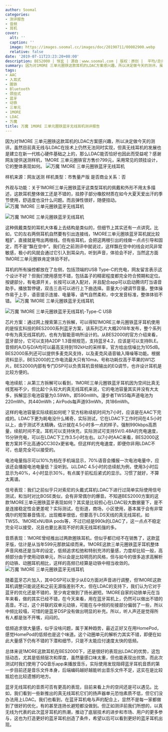 ```yaml
---
author: Soomal
categories:
- 测评报告
- 音频
- 耳机
cover:
  alt: ''
  caption: ''
  image: https://images.soomal.cc/images/doc/20190711/00082900.webp
  relative: false
date: '2019-07-11T23:23:20+08:00'
description: BES2000 | 恒玄 | 源自：www.soomal.com | 版权：原创 |  平均/总评分：10.00/70
summary: 因为对1MORE 三单元圈铁这款耳机的LDAC方案感兴趣，所以决定做今天的测评。虽然目前真无线与LDAC在技术上仍然无法同时实现，但真无线耳机的发展也是建立在新一代核心硬件基础之上的，那么LDAC能否恰好也因此而受益呢？
tags:
- AAC
- 入耳式
- 圈铁
- Bluetooth
- 颈挂式
- 蓝牙
- 动铁
- 三单元
- 1MORE
- LDAC
- 万魔
title: 万魔 1MORE 三单元圈铁蓝牙无线耳机测评报告
---
```


因为对1MORE 三单元圈铁这款耳机的LDAC方案感兴趣，所以决定做今天的测评。虽然目前真无线与LDAC在技术上仍然无法同时实现，但真无线耳机的发展也是建立在新一代核心硬件基础之上的，那么LDAC能否恰好也因此而受益呢？感谢网友提供送测样机，1MORE 三单元圈铁官方售价799元，采用常见的颈挂设计，它的整体表现如何。
![万魔 1MORE 三单元圈铁蓝牙无线耳机](https://images.soomal.cc/images/doc/20190701/00082695.webp)





样机来源：网友送测
样机类型：市售量产版
是否商业关系：否

外观与功能：关于1MORE三单元圈铁蓝牙这类型耳机的佩戴和外形不用太多描述，这款耳机整体做工还是不错的，挂脖子部分橡胶材质在如今大夏天爱出汗的季节使用，舒适度也没什么问题。而且弹性很好，随便扭动。
![万魔 1MORE 三单元圈铁蓝牙无线耳机](https://images.soomal.cc/images/doc/20190701/00082697_01.webp)




![万魔 1MORE 三单元圈铁蓝牙无线耳机](https://images.soomal.cc/images/doc/20190701/00082699_01.webp)




这种佩戴类型的耳机大体看上去结构是类似的，但细节上其实还有一点讲究。比如，它的左右两侧耳机自然要有引出连接线，1MORE三单元圈铁蓝牙耳机就比较粗犷，直接就是甩出两根线。但有些耳机，会把这两根引出的线做一点点引导和固定，而不是“飘在空中”。我们在之前测评中就说过，这样飘在空中的线会对风非常敏感，极小的风就会通过它引入到耳朵内，听到声音，体验会不好，当然这方面1MORE三单元圈铁肯定体验不好。

耳机的所有操控都放在了左侧，包括顶端的USB Type-C的充电，网友留言表示这个设计不好？但我们使用感觉不错，包括盖子的精密程度都完全符合预期和定位。按键部分，有电源开关，长按可以进入配对，并且配合app可以启动腾讯叮当语音助手。播放暂停键，双击三击可以进行上下曲选择。音量大小键调节音量。整体操作易于上手，语音提示连接、电量等，语气自然柔和，中文发音标准，整体体验不错。
![万魔 1MORE 三单元圈铁蓝牙无线耳机](https://images.soomal.cc/images/doc/20190701/00082701_01.webp)




![万魔 1MORE 三单元圈铁蓝牙无线耳机-Type-C USB](https://images.soomal.cc/images/doc/20190701/00082704_01.webp)





芯片方案：通过网上搜索第三方拆解，可以得知1MORE三单元圈铁蓝牙耳机使用的是恒玄科技的BES2000系列蓝牙方案，该系列芯片大概2018年发布，整个系列中有为真无线耳机的，也有为智能音响所设计的。从BES2000的官方介绍来看，蓝牙部分，它可以支持A2DP 1.3音频规范，支持蓝牙4.2，应该是可以支持BLE。音频的A/D与D/A均可以最高支持到192kHz的采样率，官方给出信噪比为105dB。BES2000系列还可以提供多麦克风支持，以及麦克风语音输入降噪等功能。根据资料显示，BES2000的工作电流最大只有10ma，号称功耗仅高于苹果的W1芯片。BES2000内部有专门DSP可以负责耳机音频输出的EQ调节，也许设计耳机是比较方便的。

电池续航：从第三方拆解可以看到，1MORE三单元圈铁蓝牙耳机因为空间比真无线宽裕不少，但比起个头较大的真无线耳机来说，它的电池容量其实并没有大太多，拆解显示电池容量为0.59Wh，即590mWh。漫步者TWS5每声道电池为220mWh，共440mWh；AirPods每声道93mWh，共186mWh。

这样的电池容量实际续航如何呢？官方标称续航时间为7小时，应该是在AAC下完成的。LDAC下更为耗电没什么稀奇，实际测试，它在LDAC下工作时间在4.5小时以上，由于测试不太精确，估计就在4.5小时多一点的样子。强制990kbps高质量，续航时间不变。耳机可以支持快充，实际测试可支持5V/0.48A的充电速度，15分钟充电，可以在LDAC下工作3.5小时左右。以7小时AAC来看，BES2000这套方案并不比高通QCC302x更省电。但这样的充电速度，即便你非用LDAC不可，也是完全可以接受的。

电池电量指示可以10%为档在手机端显示，70%语音会播报一次电池电量中，应该还会播报电池电量低？没听到。以LDAC 4.5小时的总续航为例，使用3小时后显示为40%，4小时显示30%，有点属于前松后紧式的显示。习惯了就好，不算太离谱。

信号表现：我们之前似乎只对索尼的头戴式耳机LDAC下进行过简单实际使用信号测试，和当时对比BOSE类似，会有非常偶尔的爆音。不知道BES2000方案的这款1MORE三单元圈铁蓝牙表现如何？其实是比较担心在LDAC较大数据量下，是不是连接稳定性会更差呢？实际测试，在街道，商场，小区使用，基本属于会有非常偶尔的短暂暴音情况，出现概率很低，但要高于LDS天线的真无线耳机，如TWS5、1MORExNUBIA pods等，不过已经是990k的LDAC了，这一点点不稳定完全可以接受，况且也要比表现不好的真无线耳机强的多。

音质表现：1MORE曾经推出过两款圈铁耳机，但似乎都已经不在销售了，这款蓝牙版，估计是从当年599元那款延续而来。1MORE这款三单元圈铁蓝牙耳机整体声音风格还是当年的设定，低频追求松弛和特别充沛的量感，力度却比较一般，高频部分由于使用动铁单元，所以会是比较明亮的风格，但与如今的很多追求高解析的动铁、动圈耳机相比，这样的高频已经算是动铁中相当收敛的。
![万魔 1MORE 三单元圈铁蓝牙无线耳机](https://images.soomal.cc/images/doc/20190701/00082710.webp)




随着蓝牙芯片加入，其中DSP可以至少从EQ方面对声音进行调整，但1MORE这款耳机调整只能说还和之前无源版差别不大，但在LDAC的支持下，我们认为它对于蓝牙的优化还是不错的，至少肯定做到了扬长避短。1MORE自家的动铁单元在当年来看，做的其实已经不错，在今天来看，用在蓝牙耳机上，仍然可以做出不错的高音。不过，这个并联的双单元动铁，可能在与中频的衔接部分偏弱了一些，所以中频比较塌，可惜的是蓝牙DSP没有做出明显的补充。所以，听人声还是觉得所有人都是张不开嘴，闷闷的。

低频追求很大量感，似乎没啥问题，属于某种趋势，最近正好又在用HomePod，感觉HomePod的低频也是这个味道。这个动圈单元的解析力其实不错，即便在如此大量感下仍有不错的下潜和细节，只是不太能应付速度太快的低频。

总体来说1MORE这款耳机在BES2000下，还是很好的表现出LDAC的优势，这包括动态，尤其是低频层次和厚度，虽然量感口味太重，但也能表现出优势。而此次测试时我们使用了QQ音乐app来播放音乐，实际使用发现阻碍蓝牙耳机音质的第一步目前还是音乐文件本身，后端编码越好越能听出音乐文件不足，这实在是比较尴尬也比较遗憾的地方。

蓝牙无线耳机的音质可否有更高的表现，目前来看上升的空间还是可以遇见。比如，我们看到一些新推出的真无线耳机它们的扬声器单元恐怕素质不低，但它们没办法用上LDAC。我们也看到，在蓝牙耳机电与声的配合上，显然不是每一家都做到了很好的优化，有的甚至连扬长避短都没做到。但正如测评前我们所想的，以真无线为代表的此次蓝牙耳机的热潮，推动了底层技术的进步和市场、用户的更多参与，这也为打造更好的蓝牙耳机创造了条件，希望以后可以看到更好的蓝牙耳机出现。
